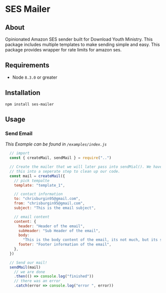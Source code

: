 # SES Mailer
## About
Opinionated Amazon SES sender built for Download Youth Ministry. This package
includes multiple templates to make sending simple and easy. This package
provides wrapper for rate limits for amazon ses.

## Requirements
- Node `8.3.0` or greater

## Installation
`npm install ses-mailer`

## Usage
### Send Email
_This Example can be found in `/examples/index.js`_
```javascript
  // import
  const { createMail, sendMail } = require("..")

  // Create the mailer that we will later pass into sendMial(). We have seperated
  // this into a seperate step to clean up our code.
  const mail = createMail({
    // pick tempalte
    template: "template_1",

    // contact information
    to: "chrisburgin95@gmail.com",
    from: "chrisburgin95@gmail.com",
    subject: "This is the email subject",

    // email content
    content: {
      header: "Header of the email",
      subHeader: "Sub Header of the email",
      body:
        "This is the body content of the email, its not much, but its something",
      footer: "Footer information of the email",
    },
  })

  // Send our mail!
  sendMail(mail)
    // we are done
    .then(() => console.log("finished"))
    // there was an error
    .catch(error => console.log("error ", error))
```